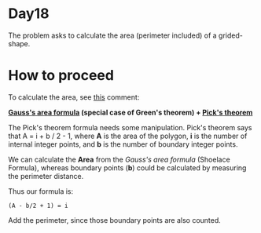 # Day18

The problem asks to calculate the area (perimeter included) of a grided-shape.

# How to proceed

To calculate the area, see [this](https://www.reddit.com/r/adventofcode/comments/18l0qtr/comment/kdveugr/?utm_source=share&utm_medium=web2x&context=3) comment:

**[Gauss's area formula](https://en.wikipedia.org/wiki/Shoelace_formula) (special case of Green's theorem) + [Pick's theorem](https://en.wikipedia.org/wiki/Pick%27s_theorem)**

The Pick's theorem formula needs some manipulation. 
Pick's theorem says that A = i + b / 2 - 1, where **A** is the area of the polygon, **i** is the number of internal integer points, and **b** is the number of boundary integer points.

We can calculate the **Area** from the *Gauss's area formula* (Shoelace Formula), whereas boundary points (**b**) could be calculated by measuring the perimeter distance.

Thus our formula is:

```
(A - b/2 + 1) = i
```

Add the perimeter, since those boundary points are also counted.
